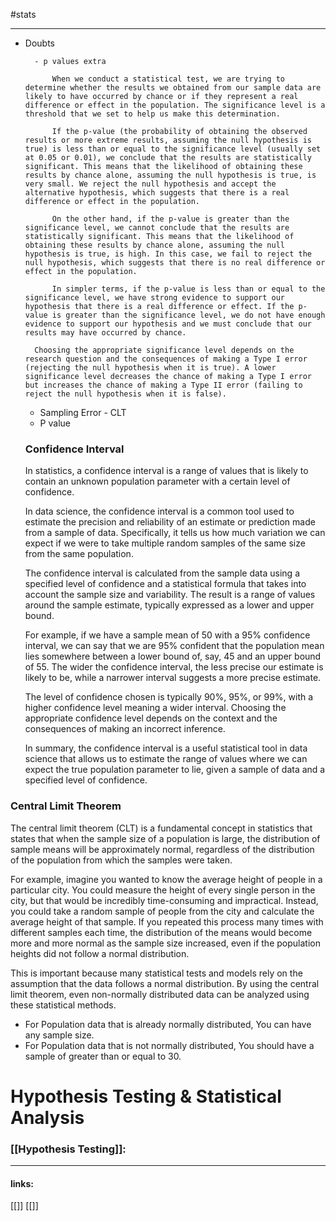 #stats 

-----------------

- Doubts
        
        - p values extra
            
            When we conduct a statistical test, we are trying to determine whether the results we obtained from our sample data are likely to have occurred by chance or if they represent a real difference or effect in the population. The significance level is a threshold that we set to help us make this determination.
            
            If the p-value (the probability of obtaining the observed results or more extreme results, assuming the null hypothesis is true) is less than or equal to the significance level (usually set at 0.05 or 0.01), we conclude that the results are statistically significant. This means that the likelihood of obtaining these results by chance alone, assuming the null hypothesis is true, is very small. We reject the null hypothesis and accept the alternative hypothesis, which suggests that there is a real difference or effect in the population.
            
            On the other hand, if the p-value is greater than the significance level, we cannot conclude that the results are statistically significant. This means that the likelihood of obtaining these results by chance alone, assuming the null hypothesis is true, is high. In this case, we fail to reject the null hypothesis, which suggests that there is no real difference or effect in the population.
            
            In simpler terms, if the p-value is less than or equal to the significance level, we have strong evidence to support our hypothesis that there is a real difference or effect. If the p-value is greater than the significance level, we do not have enough evidence to support our hypothesis and we must conclude that our results may have occurred by chance.
            
        Choosing the appropriate significance level depends on the research question and the consequences of making a Type I error (rejecting the null hypothesis when it is true). A lower significance level decreases the chance of making a Type I error but increases the chance of making a Type II error (failing to reject the null hypothesis when it is false).
        
    - Sampling Error - CLT
    - P value
    
    ### Confidence Interval
    
    In statistics, a confidence interval is a range of values that is likely to contain an unknown population parameter with a certain level of confidence.
    
    In data science, the confidence interval is a common tool used to estimate the precision and reliability of an estimate or prediction made from a sample of data. Specifically, it tells us how much variation we can expect if we were to take multiple random samples of the same size from the same population.
    
    The confidence interval is calculated from the sample data using a specified level of confidence and a statistical formula that takes into account the sample size and variability. The result is a range of values around the sample estimate, typically expressed as a lower and upper bound.
    
    For example, if we have a sample mean of 50 with a 95% confidence interval, we can say that we are 95% confident that the population mean lies somewhere between a lower bound of, say, 45 and an upper bound of 55. The wider the confidence interval, the less precise our estimate is likely to be, while a narrower interval suggests a more precise estimate.
    
    The level of confidence chosen is typically 90%, 95%, or 99%, with a higher confidence level meaning a wider interval. Choosing the appropriate confidence level depends on the context and the consequences of making an incorrect inference.
    
    In summary, the confidence interval is a useful statistical tool in data science that allows us to estimate the range of values where we can expect the true population parameter to lie, given a sample of data and a specified level of confidence.
   

### Central Limit Theorem

The central limit theorem (CLT) is a fundamental concept in statistics that states that when the sample size of a population is large, the distribution of sample means will be approximately normal, regardless of the distribution of the population from which the samples were taken.

For example, imagine you wanted to know the average height of people in a particular city. You could measure the height of every single person in the city, but that would be incredibly time-consuming and impractical. Instead, you could take a random sample of people from the city and calculate the average height of that sample. If you repeated this process many times with different samples each time, the distribution of the means would become more and more normal as the sample size increased, even if the population heights did not follow a normal distribution.

This is important because many statistical tests and models rely on the assumption that the data follows a normal distribution. By using the central limit theorem, even non-normally distributed data can be analyzed using these statistical methods.

- For Population data that is already normally distributed, You can have any sample size.
- For Population data that is not normally distributed, You should have a sample of greater than or equal to 30.

# Hypothesis Testing & Statistical Analysis


### [[Hypothesis Testing]]:






---------------------
#### links:
[[]]
[[]]
